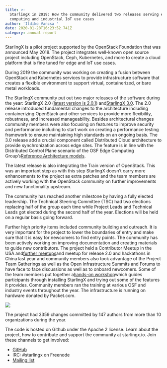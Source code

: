 ```yaml
---
title: >-
  StarlingX in 2019: How the community delivered two releases serving edge
  computing and industrial IoT use cases
author: 'Ildiko Vancsa '
date: 2020-01-28T16:23:52.741Z
category: annual report
---
```

StarlingX is a pilot project supported by the OpenStack Foundation that was announced May 2018. The project integrates well-known open source project including OpenStack, Ceph, Kubernetes, and more to create a cloud platform that is fine tuned for edge and IoT use cases.

During 2019 the community was working on creating a fusion between OpenStack and Kubernetes services to provide infrastructure software that creates a flexible environment to support virtual, containerized, or bare metal workloads.

The StarlingX community put out two major releases of the software during the year: StarlingX 2.0 ([latest version is 2.0.1](https://docs.starlingx.io/releasenotes/r2_0_1_release.html)) and[StarlingX 3.0](https://docs.starlingx.io/releasenotes/r3_release.html). The 2.0 release introduced fundamental changes to the architecture including containerizing OpenStack and other services to provide more flexibility, robustness, and increased manageability. Besides architectural changes community members were also focusing on features to improve security and performance including to start work on creating a performance testing framework to ensure maintaining high standards on an ongoing basis. The 3.0 release add a crucial component called Distributed Cloud architecture to provide synchronization across edge sites. The feature is in line with the Distributed Control Plane scenario of the OSF Edge Computing Group’s[Reference Architecture models](https://wiki.openstack.org/wiki/Edge_Computing_Group/Edge_Reference_Architectures).

The latest release is also integrating the Train version of OpenStack. This was an important step as with this step StarlingX doesn’t carry more enhancements to the project as extra patches and the team members are actively working with the OpenStack community on further improvements and new functionality upstream.

The community has reached another milestone by having a fully elected leadership. The Technical Steering Committee (TSC) had two elections replacing half of the group each time while Project Leads and Technical Leads got elected during the second half of the year. Elections will be held on a regular basis going forward.

Further high priority items included community building and outreach. It is very important for the project to lower the boundaries of entry and make sure that it is easy for newcomers to find entry points. The community has been actively working on improving documentation and creating materials to guide new contributors. The project held a Contributor Meetup in the USA and[further meetups](https://www.starlingx.io/blog/starlingx-meetup-september-2019.html)and meetup for release 2.0 and hackathons in China last year and community members also took advantage of the Project Team Gatherings as well as the Open Infrastructure Summits and Forums to have face to face discussions as well as to onboard newcomers. Some of the team members put together a[hands-on workshop](https://www.starlingx.io/blog/starlingx-openinfra-summit-workshop-2019.html)which guides participants through installing StarlingX and trying out some of the features it provides. Community members ran the training at various OSF and industry events throughout the year. The infrastructure is running on hardware donated by Packet.com.

![](https://object-storage-ca-ymq-1.vexxhost.net/swift/v1/6e4619c416ff4bd19e1c087f27a43eea/www-assets-prod/Uploads/SX-960x260.jpg)

The project had 3359 changes committed by 147 authors from more than 10 organizations during the year.

The code is hosted on Github under the Apache 2 license. Learn about the project, how to contribute and support the community at starlingx.io. Join these channels to get involved:

* [GitHub](https://git.starlingx.io/cgit)
* IRC: #starlingx on Freenode
* [Mailing list](https://lists.starlingx.io/)
